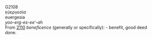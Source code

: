 G2108  
εὐεργεσία  
euergesia  
*yoo-erg-es-ee‘-ah*  
From [2110](g2110) *beneficence* (generally or specifically): - benefit,
good deed done.  

